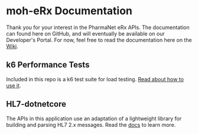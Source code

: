 # moh-eRx Documentation

Thank you for your interest in the PharmaNet eRx APIs. The documentation can found here on GitHub, and will eventually be available on our Developer's Portal. For now, feel free to read the documentation here on the [Wiki](https://github.com/bcgov/moh-eRx/wiki).

## k6 Performance Tests
Included in this repo is a k6 test suite for load testing. [Read about how to use it](k6_testing.md).

## HL7-dotnetcore
The APIs in this application use an adaptation of a lightweight library for building and parsing HL7 2.x messages. Read the [docs](HL7-dotnetcore.md) to learn more.
